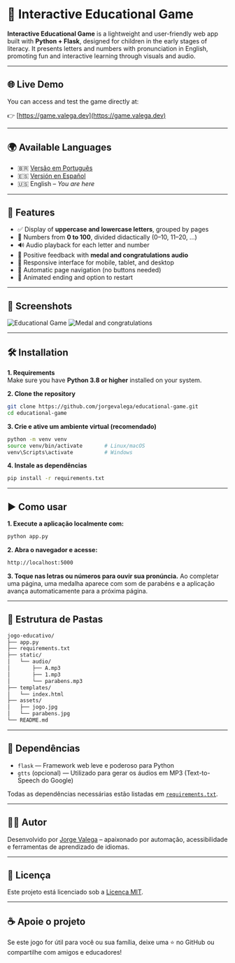 # 🧠 Interactive Educational Game

**Interactive Educational Game** is a lightweight and user-friendly web app built with **Python + Flask**, designed for children in the early stages of literacy. It presents letters and numbers with pronunciation in English, promoting fun and interactive learning through visuals and audio.

---

## 🌐 Live Demo

You can access and test the game directly at:

👉 [https://game.valega.dev](https://game.valega.dev)

---

## 🌍 Available Languages

- 🇧🇷 [Versão em Português](https://github.com/jorgevalega/jogo-educativo)
- 🇪🇸 [Versión en Español](https://github.com/jorgevalega/juego-educativo)
- 🇺🇸 English – *You are here*

---

## 🚀 Features

- ✅ Display of **uppercase and lowercase letters**, grouped by pages
- 🔢 Numbers from **0 to 100**, divided didactically (0–10, 11–20, ...)
- 🔊 Audio playback for each letter and number
- 🏅 Positive feedback with **medal and congratulations audio**
- 📱 Responsive interface for mobile, tablet, and desktop
- 🔄 Automatic page navigation (no buttons needed)
- 🎉 Animated ending and option to restart

---

## 📸 Screenshots

![Educational Game](assets/screenshot_01.jpg)
![Medal and congratulations](assets/screenshot_02.jpg)

---

## 🛠️ Installation

**1. Requirements**  
Make sure you have **Python 3.8 or higher** installed on your system.

**2. Clone the repository**

```bash
git clone https://github.com/jorgevalega/educational-game.git
cd educational-game
```

**3. Crie e ative um ambiente virtual (recomendado)**

```bash
python -m venv venv
source venv/bin/activate       # Linux/macOS
venv\Scripts\activate          # Windows
```
**4. Instale as dependências**

```bash
pip install -r requirements.txt
```

---

## ▶️ Como usar

**1. Execute a aplicação localmente com:**

```bash
python app.py
```

**2. Abra o navegador e acesse:**

```bash
http://localhost:5000
```

**3. Toque nas letras ou números para ouvir sua pronúncia.**
Ao completar uma página, uma medalha aparece com som de parabéns e a aplicação avança automaticamente para a próxima página.

---

## 📁 Estrutura de Pastas

```bash
jogo-educativo/
├── app.py
├── requirements.txt
├── static/
│   └── audio/
│       ├── A.mp3
│       ├── 1.mp3
│       └── parabens.mp3
├── templates/
│   └── index.html
├── assets/
│   ├── jogo.jpg
│   └── parabens.jpg
└── README.md
```

---

## 🧾 Dependências

- `flask` — Framework web leve e poderoso para Python
- `gtts` (opcional) — Utilizado para gerar os áudios em MP3 (Text-to-Speech do Google)

Todas as dependências necessárias estão listadas em [`requirements.txt`](requirements.txt).

---

## 🧑‍💻 Autor

Desenvolvido por [Jorge Valega](https://github.com/jorgevalega) – apaixonado por automação, acessibilidade e ferramentas de aprendizado de idiomas.

---

## 📄 Licença

Este projeto está licenciado sob a [Licença MIT](LICENSE).

---

## ☕ Apoie o projeto

Se este jogo for útil para você ou sua família, deixe uma ⭐ no GitHub ou compartilhe com amigos e educadores!
